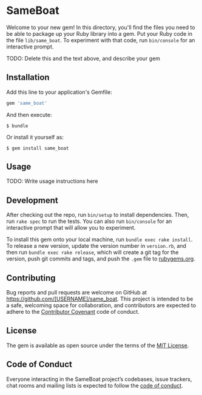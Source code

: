 # SameBoat

Welcome to your new gem! In this directory, you'll find the files you need to be able to package up your Ruby library into a gem. Put your Ruby code in the file `lib/same_boat`. To experiment with that code, run `bin/console` for an interactive prompt.

TODO: Delete this and the text above, and describe your gem

## Installation

Add this line to your application's Gemfile:

```ruby
gem 'same_boat'
```

And then execute:

    $ bundle

Or install it yourself as:

    $ gem install same_boat

## Usage

TODO: Write usage instructions here

## Development

After checking out the repo, run `bin/setup` to install dependencies. Then, run `rake spec` to run the tests. You can also run `bin/console` for an interactive prompt that will allow you to experiment.

To install this gem onto your local machine, run `bundle exec rake install`. To release a new version, update the version number in `version.rb`, and then run `bundle exec rake release`, which will create a git tag for the version, push git commits and tags, and push the `.gem` file to [rubygems.org](https://rubygems.org).

## Contributing

Bug reports and pull requests are welcome on GitHub at https://github.com/[USERNAME]/same_boat. This project is intended to be a safe, welcoming space for collaboration, and contributors are expected to adhere to the [Contributor Covenant](http://contributor-covenant.org) code of conduct.

## License

The gem is available as open source under the terms of the [MIT License](http://opensource.org/licenses/MIT).

## Code of Conduct

Everyone interacting in the SameBoat project’s codebases, issue trackers, chat rooms and mailing lists is expected to follow the [code of conduct](https://github.com/[USERNAME]/same_boat/blob/master/CODE_OF_CONDUCT.md).
